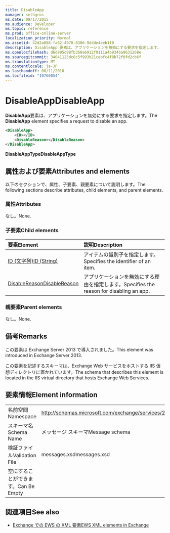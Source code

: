 ```yaml
---
title: DisableApp
manager: sethgros
ms.date: 09/17/2015
ms.audience: Developer
ms.topic: reference
ms.prod: office-online-server
localization_priority: Normal
ms.assetid: 42d2a888-fa62-4970-8306-9ddde4eeb1f0
description: DisableApp 要素は、アプリケーションを無効にする要求を指定します。
ms.openlocfilehash: d6d895d98fb368a6912f9111a4b934ba9631268e
ms.sourcegitcommit: 34041125dc8c5f993b21cebfc4f8b72f0fd2cb6f
ms.translationtype: MT
ms.contentlocale: ja-JP
ms.lasthandoff: 06/11/2018
ms.locfileid: "19760054"
---
```

# <a name="disableapp"></a><span data-ttu-id="432c9-103">DisableApp</span><span class="sxs-lookup"><span data-stu-id="432c9-103">DisableApp</span></span>

<span data-ttu-id="432c9-104">**DisableApp**要素は、アプリケーションを無効にする要求を指定します。</span><span class="sxs-lookup"><span data-stu-id="432c9-104">The **DisableApp** element specifies a request to disable an app.</span></span> 
  
```XML
<DisableApp>
    <ID></ID>
    <DisableReason></DisableReason>
</DisableApp>
```

 <span data-ttu-id="432c9-105">**DisableAppType**</span><span class="sxs-lookup"><span data-stu-id="432c9-105">**DisableAppType**</span></span>
## <a name="attributes-and-elements"></a><span data-ttu-id="432c9-106">属性および要素</span><span class="sxs-lookup"><span data-stu-id="432c9-106">Attributes and elements</span></span>

<span data-ttu-id="432c9-107">以下のセクションで、属性、子要素、親要素について説明します。</span><span class="sxs-lookup"><span data-stu-id="432c9-107">The following sections describe attributes, child elements, and parent elements.</span></span>
  
### <a name="attributes"></a><span data-ttu-id="432c9-108">属性</span><span class="sxs-lookup"><span data-stu-id="432c9-108">Attributes</span></span>

<span data-ttu-id="432c9-109">なし。</span><span class="sxs-lookup"><span data-stu-id="432c9-109">None.</span></span>
  
### <a name="child-elements"></a><span data-ttu-id="432c9-110">子要素</span><span class="sxs-lookup"><span data-stu-id="432c9-110">Child elements</span></span>

|<span data-ttu-id="432c9-111">**要素**</span><span class="sxs-lookup"><span data-stu-id="432c9-111">**Element**</span></span>|<span data-ttu-id="432c9-112">**説明**</span><span class="sxs-lookup"><span data-stu-id="432c9-112">**Description**</span></span>|
|:-----|:-----|
|[<span data-ttu-id="432c9-113">ID (文字列)</span><span class="sxs-lookup"><span data-stu-id="432c9-113">ID (String)</span></span>](id-string.md) <br/> |<span data-ttu-id="432c9-114">アイテムの識別子を指定します。</span><span class="sxs-lookup"><span data-stu-id="432c9-114">Specifies the identifier of an item.</span></span>  <br/> |
|[<span data-ttu-id="432c9-115">DisableReason</span><span class="sxs-lookup"><span data-stu-id="432c9-115">DisableReason</span></span>](disablereason.md) <br/> |<span data-ttu-id="432c9-116">アプリケーションを無効にする理由を指定します。</span><span class="sxs-lookup"><span data-stu-id="432c9-116">Specifies the reason for disabling an app.</span></span>  <br/> |
   
### <a name="parent-elements"></a><span data-ttu-id="432c9-117">親要素</span><span class="sxs-lookup"><span data-stu-id="432c9-117">Parent elements</span></span>

<span data-ttu-id="432c9-118">なし。</span><span class="sxs-lookup"><span data-stu-id="432c9-118">None.</span></span>
  
## <a name="remarks"></a><span data-ttu-id="432c9-119">備考</span><span class="sxs-lookup"><span data-stu-id="432c9-119">Remarks</span></span>

<span data-ttu-id="432c9-120">この要素は Exchange Server 2013 で導入されました。</span><span class="sxs-lookup"><span data-stu-id="432c9-120">This element was introduced in Exchange Server 2013.</span></span>
  
<span data-ttu-id="432c9-121">この要素を記述するスキーマは、Exchange Web サービスをホストする IIS 仮想ディレクトリに置かれています。</span><span class="sxs-lookup"><span data-stu-id="432c9-121">The schema that describes this element is located in the IIS virtual directory that hosts Exchange Web Services.</span></span>
  
## <a name="element-information"></a><span data-ttu-id="432c9-122">要素情報</span><span class="sxs-lookup"><span data-stu-id="432c9-122">Element information</span></span>

|||
|:-----|:-----|
|<span data-ttu-id="432c9-123">名前空間</span><span class="sxs-lookup"><span data-stu-id="432c9-123">Namespace</span></span>  <br/> |http://schemas.microsoft.com/exchange/services/2006/messages  <br/> |
|<span data-ttu-id="432c9-124">スキーマ名</span><span class="sxs-lookup"><span data-stu-id="432c9-124">Schema Name</span></span>  <br/> |<span data-ttu-id="432c9-125">メッセージ スキーマ</span><span class="sxs-lookup"><span data-stu-id="432c9-125">Message schema</span></span>  <br/> |
|<span data-ttu-id="432c9-126">検証ファイル</span><span class="sxs-lookup"><span data-stu-id="432c9-126">Validation File</span></span>  <br/> |<span data-ttu-id="432c9-127">messages.xsd</span><span class="sxs-lookup"><span data-stu-id="432c9-127">messages.xsd</span></span>  <br/> |
|<span data-ttu-id="432c9-128">空にすることができます。</span><span class="sxs-lookup"><span data-stu-id="432c9-128">Can Be Empty</span></span>  <br/> ||
   
## <a name="see-also"></a><span data-ttu-id="432c9-129">関連項目</span><span class="sxs-lookup"><span data-stu-id="432c9-129">See also</span></span>

- [<span data-ttu-id="432c9-130">Exchange での EWS の XML 要素</span><span class="sxs-lookup"><span data-stu-id="432c9-130">EWS XML elements in Exchange</span></span>](ews-xml-elements-in-exchange.md)

